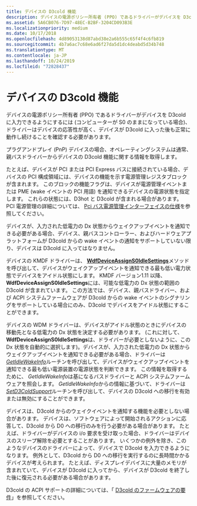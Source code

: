 ```yaml
---
title: デバイスの D3cold 機能
description: デバイスの電源ポリシー所有者 (PPO) であるドライバーがデバイスを D3cold に入力できるようにするには (コンピューターが S0 のままになっている場合)、ドライバーはデバイスの応答性が高く、デバイスが D3cold に入った後も正常に動作し続けることを確認する必要があります。
ms.assetid: 5A6CB076-7D97-48EC-B2BF-3204CD093B3E
ms.localizationpriority: medium
ms.date: 10/17/2018
ms.openlocfilehash: 4d89053138d87abd38e2a6b555c65f4f4c6fb819
ms.sourcegitcommit: 4b7a6ac7c68e6ad6f27da5d1dc4deabd5d34b748
ms.translationtype: MT
ms.contentlocale: ja-JP
ms.lasthandoff: 10/24/2019
ms.locfileid: "72828437"
---
```

# <a name="d3cold-capabilities-of-a-device"></a>デバイスの D3cold 機能


デバイスの電源ポリシー所有者 (PPO) であるドライバーがデバイスを D3cold に入力できるようにするには (コンピューターが S0 のままになっている場合)、ドライバーはデバイスの応答性が高く、デバイスが D3cold に入った後も正常に動作し続けることを確認する必要があります。

プラグアンドプレイ (PnP) デバイスの場合、オペレーティングシステムは通常、親バスドライバーからデバイスの D3cold 機能に関する情報を取得します。

たとえば、デバイスが PCI または PCI Express バスに接続されている場合、デバイスの PCI 構成領域には、デバイスの機能を示す電源管理レジスタブロックが含まれます。 このブロックの機能フラグは、デバイスが電源管理イベントまたは PME (wake イベントの PCI 用語) を通知できるデバイスの電源状態を指定します。 これらの状態には、D3hot と D3cold が含まれる場合があります。 PCI 電源管理の詳細については、 [Pci バス電源管理インターフェイスの仕様](https://pcisig.com/specifications/conventional/pci_bus_power_management_interface/)を参照してください。

デバイスが、入力された低電力の Dx 状態からウェイクアップイベントを通知できる必要がある場合、デバイス、親バスコントローラー、およびハードウェアプラットフォームが D3cold からの wake イベントの通知をサポートしていない限り、デバイスは D3cold に入ってはなりません。

デバイスの KMDF ドライバーは、 [**WdfDeviceAssignS0IdleSettings**](https://docs.microsoft.com/windows-hardware/drivers/ddi/wdfdevice/nf-wdfdevice-wdfdeviceassigns0idlesettings)メソッドを呼び出して、デバイスがウェイクアップイベントを通知できる最も低い電力状態でデバイスをアイドル状態にします。 KMDF バージョン1.11 以降、 **WdfDeviceAssignS0IdleSettings**には、可能な低電力の Dx 状態の範囲の D3cold が含まれています。 この方法では、デバイス、親バスドライバー、および ACPI システムファームウェアが D3cold からの wake イベントのシグナリングをサポートしている場合にのみ、D3cold でデバイスをアイドル状態にすることができます。

デバイスの WDM ドライバーは、デバイスがアイドル状態のときにデバイスの移動先となる低電力の Dx 状態を決定する必要があります。 (これに対して、 **WdfDeviceAssignS0IdleSettings**は、ドライバーが必要としないように、この Dx 状態を自動的に選択します)。デバイスが、入力された低電力の Dx 状態からウェイクアップイベントを通知できる必要がある場合、ドライバーは[*GetIdleWakeInfo*](https://docs.microsoft.com/windows-hardware/drivers/ddi/wdm/nc-wdm-get_idle_wake_info)ルーチンを呼び出して、デバイスがウェイクアップイベントを通知できる最も低い電源装置の電源状態を判断できます。 この情報を取得するために、 *GetIdleWakeInfo*は基になるバスドライバーと ACPI システムファームウェアを照会します。 *GetIdleWakeInfo*からの情報に基づいて、ドライバーは[*SetD3ColdSupport*](https://docs.microsoft.com/windows-hardware/drivers/ddi/wdm/nc-wdm-set_d3cold_support)ルーチンを呼び出して、デバイスの D3cold への移行を有効または無効にすることができます。

デバイスは、D3cold からのウェイクイベントを通知する機能を必要としない場合があります。 デバイスは、ソフトウェアによって開始されるアクションに応答して、D3cold から D0 への移行のみを行う必要がある場合があります。 たとえば、ドライバーがデバイスの i/o 要求を受け取った場合、ドライバーはデバイスのスリープ解除を必要とすることがあります。 いくつかの例外を除き、このようなデバイスのドライバーによって、デバイスで D3cold を入力できるようになります。 例外として、D3cold から D0 への移行を実行するのに長時間かかるデバイスが考えられます。 たとえば、ディスプレイデバイスに大量のメモリが含まれていて、デバイスが D3cold に入ってから、デバイスが D3cold を終了した後に復元される必要がある場合があります。

D3cold の ACPI サポートの詳細については、「 [D3cold のファームウェアの要件](https://docs.microsoft.com/windows-hardware/drivers/bringup/firmware-requirements-for-d3cold)」を参照してください。

 

 




